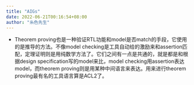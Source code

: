```yaml
---
title: "AIGs"
date: 2022-06-21T00:16:54+08:00
author: "糸色先生"
---
```


-   Theorem proving也是一种验证RTL功能和model是否match的手段，它使用的是推导的方法。不像model
    checking是工具自动给的激励来和assertion匹配，定理证明则是用纯数学方法了。它们之间有一点是共通的，就是都是和根据design
    specification写的model来比，model checking用assertion表达model，而theorem
    proving则是用某种中间语言来表达。用来进行theorem
    proving最有名的工具语言算是ACL2了。